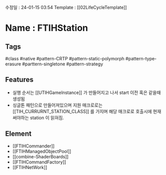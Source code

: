 수정일 : 24-01-15 03:54
Template : [[02LifeCycleTemplate]]
# Name : FTIHStation
## Tags
#class #native #pattern-CRTP #pattern-static-polymorph #pattern-type-erasure
#parttern-singletone #pattern-strategy 
## Features
+ 실행 순서는 [[UTIHGameInstance]] 가 만들어지고 나서 start 이전 혹은 같을때 생성됨
+ 싱글톤 패턴으로 만들어져있으며 지원 매크로로는 [[TIH_CURRURNT_STATION_CLASS]] 를 가지며 해당 매크로로 호출시에 현재 써야하는 station 이 읽혀짐. 
## Element
+ [[FTIHCommander]]
+ [[FTIHManagedObjectPool]]
+ [[combine-ShaderBoards]]
+ [[FTIHCommandFactory]]
+ [[FTIHNetWork]]

